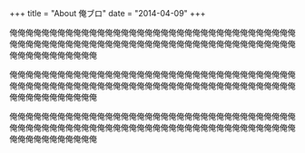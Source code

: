 +++
title = "About 俺ブロ"
date = "2014-04-09"
+++

俺俺俺俺俺俺俺俺俺俺俺俺俺俺俺俺俺俺俺俺俺俺俺俺俺俺俺俺俺俺俺俺俺俺俺俺俺俺俺俺俺俺俺俺俺俺俺俺俺俺俺俺俺俺俺俺俺俺俺俺俺俺俺俺俺俺俺俺俺俺俺俺俺俺俺俺俺俺俺俺俺俺俺


俺俺俺俺俺俺俺俺俺俺俺俺俺俺俺俺俺俺俺俺俺俺俺俺俺俺俺俺俺俺俺俺俺俺俺俺俺俺俺俺俺俺俺俺俺俺俺俺俺俺俺俺俺俺俺俺俺俺俺俺俺俺俺俺俺俺俺俺俺俺俺俺俺俺俺俺俺俺俺俺俺俺俺



俺俺俺俺俺俺俺俺俺俺俺俺俺俺俺俺俺俺俺俺俺俺俺俺俺俺俺俺俺俺俺俺俺俺俺俺俺俺俺俺俺俺俺俺俺俺俺俺俺俺俺俺俺俺俺俺俺俺俺俺俺俺俺俺俺俺俺俺俺俺俺俺俺俺俺俺俺俺俺俺俺俺俺

